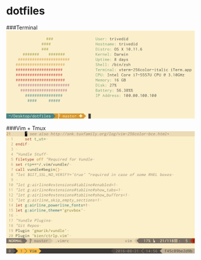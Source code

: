dotfiles
========

###Terminal
![Terminal](/extras/screenshots/terminal.png?raw=true "Terminal")

###Vim + Tmux
![Vim + Tmux](/extras/screenshots/vim_tmux.png?raw=true "Vim + Tmux")
